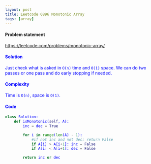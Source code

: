```yaml
---
layout: post
title: Leetcode 0896 Monotonic Array
tags: [array]
---
```


#### Problem statement

<a href="https://leetcode.com/problems/monotonic-array/"> <font color = blue>https://leetcode.com/problems/monotonic-array/

#### Solution
Just check what is asked in `O(n)` time and `O(1)` space. We can do two passes or one pass and do early stopping if needed.

#### Complexity
Time is `O(n)`, space is `O(1)`.

#### Code
```python
class Solution:
    def isMonotonic(self, A):
        inc = dec = True

        for i in range(len(A) - 1):
            #if not inc and not dec: return False
            if A[i] > A[i+1]: inc = False
            if A[i] < A[i+1]: dec = False

        return inc or dec  
```

